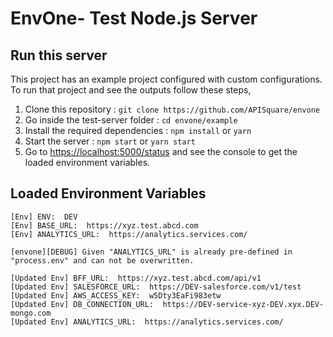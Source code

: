 # EnvOne- Test Node.js Server

## Run this server

This project has an example project configured with custom configurations. To run that project and see the outputs follow these steps,
1. Clone this repository : `git clone https://github.com/APISquare/envone`
2. Go inside the test-server folder : `cd envone/example`
3. Install the required dependencies : `npm install` or `yarn`
4. Start the server : `npm start` or `yarn start`
5. Go to [https://localhost:5000/status](https://localhost:5000/status) and see the console to get the loaded environment variables.

## Loaded Environment Variables

```
[Env] ENV:  DEV
[Env] BASE_URL:  https://xyz.test.abcd.com
[Env] ANALYTICS_URL:  https://analytics.services.com/

[envone][DEBUG] Given "ANALYTICS_URL" is already pre-defined in "process.env" and can not be overwritten.

[Updated Env] BFF_URL:  https://xyz.test.abcd.com/api/v1
[Updated Env] SALESFORCE_URL:  https://DEV-salesforce.com/v1/test
[Updated Env] AWS_ACCESS_KEY:  w5Dty3EaFi983etw
[Updated Env] DB_CONNECTION_URL:  https://DEV-service-xyz-DEV.xyx.DEV-mongo.com
[Updated Env] ANALYTICS_URL:  https://analytics.services.com/
```